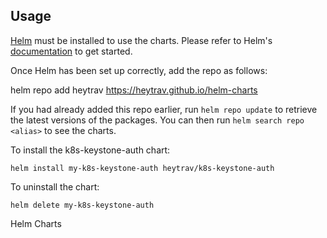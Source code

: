## Usage

[Helm](https://helm.sh) must be installed to use the charts.  Please refer to
Helm's [documentation](https://helm.sh/docs) to get started.

Once Helm has been set up correctly, add the repo as follows:

  helm repo add heytrav https://heytrav.github.io/helm-charts

If you had already added this repo earlier, run `helm repo update` to retrieve
the latest versions of the packages.  You can then run `helm search repo
<alias>` to see the charts.

To install the k8s-keystone-auth chart:

    helm install my-k8s-keystone-auth heytrav/k8s-keystone-auth

To uninstall the chart:

    helm delete my-k8s-keystone-auth
Helm Charts
